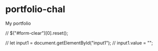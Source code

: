# portfolio-chal

My portfolio

<!-- form.js -->

// $("#form-clear")[0].reset();

// let input1 = document.getElementById("input1");
// input1.value = "";
